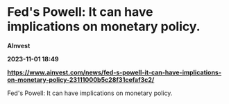 # Fed's Powell: It can have implications on monetary policy.
**AInvest**

**2023-11-01 18:49**

**https://www.ainvest.com/news/fed-s-powell-it-can-have-implications-on-monetary-policy-23111000b5c28f31cefaf3c2/**

Fed's Powell: It can have implications on monetary policy.
